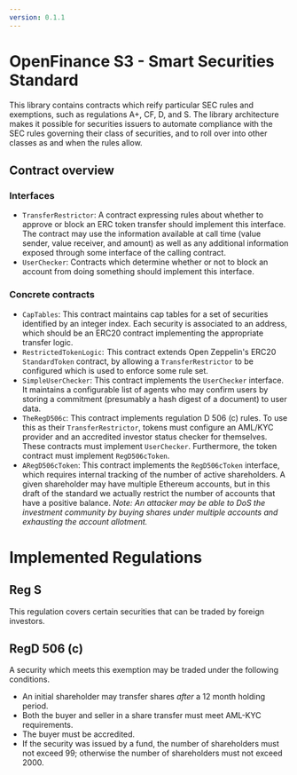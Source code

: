 ```yaml
---
version: 0.1.1
---
```


OpenFinance S3 - Smart Securities Standard
==

This library contains contracts which reify particular SEC rules and
exemptions, such as regulations A+, CF, D, and S.  The library architecture
makes it possible for securities issuers to automate compliance with the SEC
rules governing their class of securities, and to roll over into other classes
as and when the rules allow. 

Contract overview 
--

### Interfaces

- `TransferRestrictor`:  A contract expressing rules about whether to approve or
  block an ERC token transfer should implement this interface.  The contract
  may use the information available at call time (value sender, value receiver,
  and amount) as well as any additional information exposed through some
  interface of the calling contract.
- `UserChecker`:  Contracts which determine whether or not to block an account
  from doing something should implement this interface. 

### Concrete contracts

- `CapTables`:  This contract maintains cap tables for a set of securities
  identified by an integer index.  Each security is associated to an address,
  which should be an ERC20 contract implementing the appropriate transfer
  logic.
- `RestrictedTokenLogic`:  This contract extends Open Zeppelin's ERC20
  `StandardToken` contract, by allowing a `TransferRestrictor` to be configured
  which is used to enforce some rule set.
- `SimpleUserChecker`:  This contract implements the `UserChecker` interface.
  It maintains a configurable list of agents who may confirm users by storing a
  commitment (presumably a hash digest of a document) to user data.
- `TheRegD506c`:  This contract implements regulation D 506 (c) rules.  To use
  this as their `TransferRestrictor`, tokens must configure an AML/KYC provider
  and an accredited investor status checker for themselves.  These contracts
  must implement `UserChecker`.  Furthermore, the token contract must implement
  `RegD506cToken`.
- `ARegD506cToken`:  This contract implements the `RegD506cToken` interface,
  which requires internal tracking of the number of active shareholders.  A
  given shareholder may have multiple Ethereum accounts, but in this draft of
  the standard we actually restrict the number of accounts that have a positive
  balance.  _Note: An attacker may be able to DoS the investment community by
  buying shares under multiple accounts and exhausting the account allotment._

Implemented Regulations
==

Reg S
--

This regulation covers certain securities that can be traded by foreign investors.

RegD 506 (c)
--

A security which meets this exemption may be traded under the following 
conditions.

- An initial shareholder may transfer shares _after_ a 12 month holding period.
- Both the buyer and seller in a share transfer must meet AML-KYC requirements.
- The buyer must be accredited.
- If the security was issued by a fund, the number of shareholders must not
	exceed 99; otherwise the number of shareholders must not exceed 2000.
